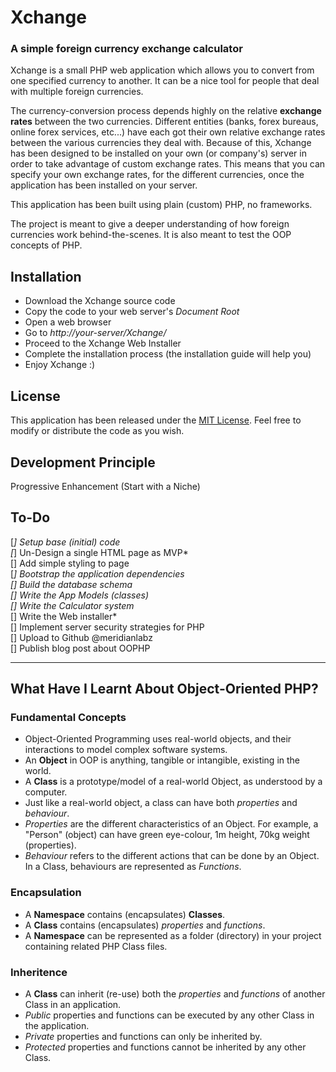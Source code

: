 # Xchange

### A simple foreign currency exchange calculator

Xchange is a small PHP web application which allows you to convert from one specified currency 
to another. It can be a nice tool for people that deal with multiple foreign currencies.

The currency-conversion process depends highly on the relative **exchange rates** between the 
two currencies. Different entities (banks, forex bureaus, online forex services, etc...) have 
each got their own relative exchange rates between the various currencies they deal with. 
Because of this, Xchange has been designed to be installed on your own (or company's) server in 
order to take advantage of custom exchange rates. This means that you can specify your own 
exchange rates, for the different currencies, once the application has been installed on your 
server.

This application has been built using plain (custom) PHP, no frameworks. 

The project is meant to give a deeper understanding of how foreign currencies work 
behind-the-scenes. It is also meant to test the OOP concepts of PHP.

## Installation
- Download the Xchange source code
- Copy the code to your web server's *Document Root*
- Open a web browser
- Go to *http://your-server/Xchange/*
- Proceed to the Xchange Web Installer
- Complete the installation process (the installation guide will help you)
- Enjoy Xchange :)

## License
This application has been released under the [MIT License](http://choosealicense.org). Feel 
free to modify or distribute the code as you wish.

## Development Principle
Progressive Enhancement (Start with a Niche)

## To-Do

[*] Setup base (initial) code  
[*] Un-Design a single HTML page as MVP*  
[] Add simple styling to page  
[*] Bootstrap the application dependencies  
[] Build the database schema  
[] Write the App Models (classes)   
[] Write the Calculator system*  
[] Write the Web installer*  
[] Implement server security strategies for PHP  
[] Upload to Github @meridianlabz  
[] Publish blog post about OOPHP

---

## What Have I Learnt About Object-Oriented PHP? 

### Fundamental Concepts 
- Object-Oriented Programming uses real-world objects, and their interactions to model 
complex software systems.
- An **Object** in OOP is anything, tangible or intangible, existing in the world.
- A **Class** is a prototype/model of a real-world Object, as understood by a computer.
- Just like a real-world object, a class can have both *properties* and *behaviour*.
- *Properties* are the different characteristics of an Object. For example, a 
"Person" (object) can have green eye-colour, 1m height, 70kg weight (properties).
- *Behaviour* refers to the different actions that can be done by an Object. In a Class,
behaviours are represented as *Functions*.

### Encapsulation
- A **Namespace** contains (encapsulates) **Classes**.
- A **Class** contains (encapsulates) *properties* and *functions*.
- A **Namespace** can be represented as a folder (directory) in your project containing 
related PHP Class files. 

### Inheritence
- A **Class** can inherit (re-use) both the *properties* and *functions* of another Class 
in an application.
- *Public* properties and functions can be executed by any other Class in the application.
- *Private* properties and functions can only be inherited by. 
- *Protected* properties and functions cannot be inherited by any other Class.